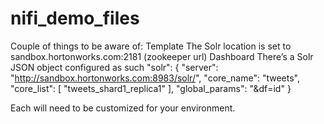 # nifi_demo_files
Couple of things to be aware of:
Template
The Solr location is set to sandbox.hortonworks.com:2181 (zookeeper url)
Dashboard
There’s a Solr JSON object configured as such
"solr": {
    "server": "http://sandbox.hortonworks.com:8983/solr/",
    "core_name": "tweets",
    "core_list": [
      "tweets_shard1_replica1"
    ],
    "global_params": "&df=id"
  }

Each will need to be customized for your environment.
